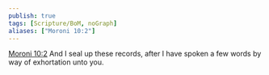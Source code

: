 ```yaml
---
publish: true
tags: [Scripture/BoM, noGraph]
aliases: ["Moroni 10:2"]
---
```

[Moroni 10:2](https://churchofjesuschrist.org/study/scriptures/bofm/moro/10?lang=eng&id=p2#p2) And I seal up these records, after I have spoken a few words by way of exhortation unto you.
